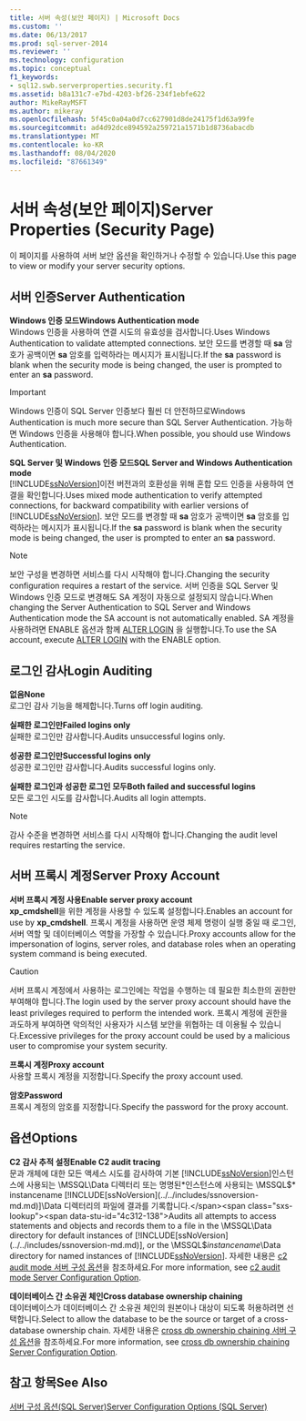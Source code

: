 ```yaml
---
title: 서버 속성(보안 페이지) | Microsoft Docs
ms.custom: ''
ms.date: 06/13/2017
ms.prod: sql-server-2014
ms.reviewer: ''
ms.technology: configuration
ms.topic: conceptual
f1_keywords:
- sql12.swb.serverproperties.security.f1
ms.assetid: b8a131c7-e7bd-4203-bf26-234f1ebfe622
author: MikeRayMSFT
ms.author: mikeray
ms.openlocfilehash: 5f45c0a04a0d7cc627901d8de24175f1d63a99fe
ms.sourcegitcommit: ad4d92dce894592a259721a1571b1d8736abacdb
ms.translationtype: MT
ms.contentlocale: ko-KR
ms.lasthandoff: 08/04/2020
ms.locfileid: "87661349"
---
```

# <a name="server-properties-security-page"></a><span data-ttu-id="4c312-102">서버 속성(보안 페이지)</span><span class="sxs-lookup"><span data-stu-id="4c312-102">Server Properties (Security Page)</span></span>
  <span data-ttu-id="4c312-103">이 페이지를 사용하여 서버 보안 옵션을 확인하거나 수정할 수 있습니다.</span><span class="sxs-lookup"><span data-stu-id="4c312-103">Use this page to view or modify your server security options.</span></span>  
  
## <a name="server-authentication"></a><span data-ttu-id="4c312-104">서버 인증</span><span class="sxs-lookup"><span data-stu-id="4c312-104">Server Authentication</span></span>  
 <span data-ttu-id="4c312-105">**Windows 인증 모드**</span><span class="sxs-lookup"><span data-stu-id="4c312-105">**Windows Authentication mode**</span></span>  
 <span data-ttu-id="4c312-106">Windows 인증을 사용하여 연결 시도의 유효성을 검사합니다.</span><span class="sxs-lookup"><span data-stu-id="4c312-106">Uses Windows Authentication to validate attempted connections.</span></span> <span data-ttu-id="4c312-107">보안 모드를 변경할 때 **sa** 암호가 공백이면 **sa** 암호를 입력하라는 메시지가 표시됩니다.</span><span class="sxs-lookup"><span data-stu-id="4c312-107">If the **sa** password is blank when the security mode is being changed, the user is prompted to enter an **sa** password.</span></span>  
  
> [!IMPORTANT]  
>  <span data-ttu-id="4c312-108">Windows 인증이 SQL Server 인증보다 훨씬 더 안전하므로</span><span class="sxs-lookup"><span data-stu-id="4c312-108">Windows Authentication is much more secure than SQL Server Authentication.</span></span> <span data-ttu-id="4c312-109">가능하면 Windows 인증을 사용해야 합니다.</span><span class="sxs-lookup"><span data-stu-id="4c312-109">When possible, you should use Windows Authentication.</span></span>  
  
 <span data-ttu-id="4c312-110">**SQL Server 및 Windows 인증 모드**</span><span class="sxs-lookup"><span data-stu-id="4c312-110">**SQL Server and Windows Authentication mode**</span></span>  
 <span data-ttu-id="4c312-111">[!INCLUDE[ssNoVersion](../../includes/ssnoversion-md.md)]이전 버전과의 호환성을 위해 혼합 모드 인증을 사용하여 연결을 확인합니다.</span><span class="sxs-lookup"><span data-stu-id="4c312-111">Uses mixed mode authentication to verify attempted connections, for backward compatibility with earlier versions of [!INCLUDE[ssNoVersion](../../includes/ssnoversion-md.md)].</span></span> <span data-ttu-id="4c312-112">보안 모드를 변경할 때 **sa** 암호가 공백이면 **sa** 암호를 입력하라는 메시지가 표시됩니다.</span><span class="sxs-lookup"><span data-stu-id="4c312-112">If the **sa** password is blank when the security mode is being changed, the user is prompted to enter an **sa** password.</span></span>  
  
> [!NOTE]  
>  <span data-ttu-id="4c312-113">보안 구성을 변경하면 서비스를 다시 시작해야 합니다.</span><span class="sxs-lookup"><span data-stu-id="4c312-113">Changing the security configuration requires a restart of the service.</span></span> <span data-ttu-id="4c312-114">서버 인증을 SQL Server 및 Windows 인증 모드로 변경해도 SA 계정이 자동으로 설정되지 않습니다.</span><span class="sxs-lookup"><span data-stu-id="4c312-114">When changing the Server Authentication to SQL Server and Windows Authentication mode the SA account is not automatically enabled.</span></span> <span data-ttu-id="4c312-115">SA 계정을 사용하려면 ENABLE 옵션과 함께 [ALTER LOGIN](/sql/t-sql/statements/alter-login-transact-sql) 을 실행합니다.</span><span class="sxs-lookup"><span data-stu-id="4c312-115">To use the SA account, execute [ALTER LOGIN](/sql/t-sql/statements/alter-login-transact-sql) with the ENABLE option.</span></span>  
  
## <a name="login-auditing"></a><span data-ttu-id="4c312-116">로그인 감사</span><span class="sxs-lookup"><span data-stu-id="4c312-116">Login Auditing</span></span>  
 <span data-ttu-id="4c312-117">**없음**</span><span class="sxs-lookup"><span data-stu-id="4c312-117">**None**</span></span>  
 <span data-ttu-id="4c312-118">로그인 감사 기능을 해제합니다.</span><span class="sxs-lookup"><span data-stu-id="4c312-118">Turns off login auditing.</span></span>  
  
 <span data-ttu-id="4c312-119">**실패한 로그인만**</span><span class="sxs-lookup"><span data-stu-id="4c312-119">**Failed logins only**</span></span>  
 <span data-ttu-id="4c312-120">실패한 로그인만 감사합니다.</span><span class="sxs-lookup"><span data-stu-id="4c312-120">Audits unsuccessful logins only.</span></span>  
  
 <span data-ttu-id="4c312-121">**성공한 로그인만**</span><span class="sxs-lookup"><span data-stu-id="4c312-121">**Successful logins only**</span></span>  
 <span data-ttu-id="4c312-122">성공한 로그인만 감사합니다.</span><span class="sxs-lookup"><span data-stu-id="4c312-122">Audits successful logins only.</span></span>  
  
 <span data-ttu-id="4c312-123">**실패한 로그인과 성공한 로그인 모두**</span><span class="sxs-lookup"><span data-stu-id="4c312-123">**Both failed and successful logins**</span></span>  
 <span data-ttu-id="4c312-124">모든 로그인 시도를 감사합니다.</span><span class="sxs-lookup"><span data-stu-id="4c312-124">Audits all login attempts.</span></span>  
  
> [!NOTE]  
>  <span data-ttu-id="4c312-125">감사 수준을 변경하면 서비스를 다시 시작해야 합니다.</span><span class="sxs-lookup"><span data-stu-id="4c312-125">Changing the audit level requires restarting the service.</span></span>  
  
## <a name="server-proxy-account"></a><span data-ttu-id="4c312-126">서버 프록시 계정</span><span class="sxs-lookup"><span data-stu-id="4c312-126">Server Proxy Account</span></span>  
 <span data-ttu-id="4c312-127">**서버 프록시 계정 사용**</span><span class="sxs-lookup"><span data-stu-id="4c312-127">**Enable server proxy account**</span></span>  
 <span data-ttu-id="4c312-128">**xp_cmdshell**을 위한 계정을 사용할 수 있도록 설정합니다.</span><span class="sxs-lookup"><span data-stu-id="4c312-128">Enables an account for use by **xp_cmdshell**.</span></span> <span data-ttu-id="4c312-129">프록시 계정을 사용하면 운영 체제 명령이 실행 중일 때 로그인, 서버 역할 및 데이터베이스 역할을 가장할 수 있습니다.</span><span class="sxs-lookup"><span data-stu-id="4c312-129">Proxy accounts allow for the impersonation of logins, server roles, and database roles when an operating system command is being executed.</span></span>  
  
> [!CAUTION]  
>  <span data-ttu-id="4c312-130">서버 프록시 계정에서 사용하는 로그인에는 작업을 수행하는 데 필요한 최소한의 권한만 부여해야 합니다.</span><span class="sxs-lookup"><span data-stu-id="4c312-130">The login used by the server proxy account should have the least privileges required to perform the intended work.</span></span> <span data-ttu-id="4c312-131">프록시 계정에 권한을 과도하게 부여하면 악의적인 사용자가 시스템 보안을 위협하는 데 이용될 수 있습니다.</span><span class="sxs-lookup"><span data-stu-id="4c312-131">Excessive privileges for the proxy account could be used by a malicious user to compromise your system security.</span></span>  
  
 <span data-ttu-id="4c312-132">**프록시 계정**</span><span class="sxs-lookup"><span data-stu-id="4c312-132">**Proxy account**</span></span>  
 <span data-ttu-id="4c312-133">사용할 프록시 계정을 지정합니다.</span><span class="sxs-lookup"><span data-stu-id="4c312-133">Specify the proxy account used.</span></span>  
  
 <span data-ttu-id="4c312-134">**암호**</span><span class="sxs-lookup"><span data-stu-id="4c312-134">**Password**</span></span>  
 <span data-ttu-id="4c312-135">프록시 계정의 암호를 지정합니다.</span><span class="sxs-lookup"><span data-stu-id="4c312-135">Specify the password for the proxy account.</span></span>  
  
## <a name="options"></a><span data-ttu-id="4c312-136">옵션</span><span class="sxs-lookup"><span data-stu-id="4c312-136">Options</span></span>  
 <span data-ttu-id="4c312-137">**C2 감사 추적 설정**</span><span class="sxs-lookup"><span data-stu-id="4c312-137">**Enable C2 audit tracing**</span></span>  
 <span data-ttu-id="4c312-138">문과 개체에 대한 모든 액세스 시도를 감사하여 기본 [!INCLUDE[ssNoVersion](../../includes/ssnoversion-md.md)]인스턴스에 사용되는 \MSSQL\Data 디렉터리 또는 명명된*인스턴스에 사용되는 \MSSQL$* instancename [!INCLUDE[ssNoVersion](../../includes/ssnoversion-md.md)]\Data 디렉터리의 파일에 결과를 기록합니다.</span><span class="sxs-lookup"><span data-stu-id="4c312-138">Audits all attempts to access statements and objects and records them to a file in the \MSSQL\Data directory for default instances of [!INCLUDE[ssNoVersion](../../includes/ssnoversion-md.md)], or the \MSSQL$*instancename*\Data directory for named instances of [!INCLUDE[ssNoVersion](../../includes/ssnoversion-md.md)].</span></span> <span data-ttu-id="4c312-139">자세한 내용은 [c2 audit mode 서버 구성 옵션](c2-audit-mode-server-configuration-option.md)을 참조하세요.</span><span class="sxs-lookup"><span data-stu-id="4c312-139">For more information, see [c2 audit mode Server Configuration Option](c2-audit-mode-server-configuration-option.md).</span></span>  
  
 <span data-ttu-id="4c312-140">**데이터베이스 간 소유권 체인**</span><span class="sxs-lookup"><span data-stu-id="4c312-140">**Cross database ownership chaining**</span></span>  
 <span data-ttu-id="4c312-141">데이터베이스가 데이터베이스 간 소유권 체인의 원본이나 대상이 되도록 허용하려면 선택합니다.</span><span class="sxs-lookup"><span data-stu-id="4c312-141">Select to allow the database to be the source or target of a cross-database ownership chain.</span></span> <span data-ttu-id="4c312-142">자세한 내용은 [cross db ownership chaining 서버 구성 옵션](cross-db-ownership-chaining-server-configuration-option.md)을 참조하세요.</span><span class="sxs-lookup"><span data-stu-id="4c312-142">For more information, see [cross db ownership chaining Server Configuration Option](cross-db-ownership-chaining-server-configuration-option.md).</span></span>  
  
## <a name="see-also"></a><span data-ttu-id="4c312-143">참고 항목</span><span class="sxs-lookup"><span data-stu-id="4c312-143">See Also</span></span>  
 [<span data-ttu-id="4c312-144">서버 구성 옵션&#40;SQL Server&#41;</span><span class="sxs-lookup"><span data-stu-id="4c312-144">Server Configuration Options &#40;SQL Server&#41;</span></span>](server-configuration-options-sql-server.md)  
  
  

